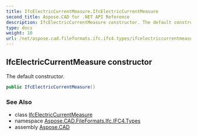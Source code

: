 ```yaml
---
title: IfcElectricCurrentMeasure.IfcElectricCurrentMeasure
second_title: Aspose.CAD for .NET API Reference
description: IfcElectricCurrentMeasure constructor. The default constructor
type: docs
weight: 10
url: /net/aspose.cad.fileformats.ifc.ifc4.types/ifcelectriccurrentmeasure/ifcelectriccurrentmeasure/
---
```

## IfcElectricCurrentMeasure constructor

The default constructor.

```csharp
public IfcElectricCurrentMeasure()
```

### See Also

* class [IfcElectricCurrentMeasure](../)
* namespace [Aspose.CAD.FileFormats.Ifc.IFC4.Types](../../ifcelectriccurrentmeasure/)
* assembly [Aspose.CAD](../../../)


